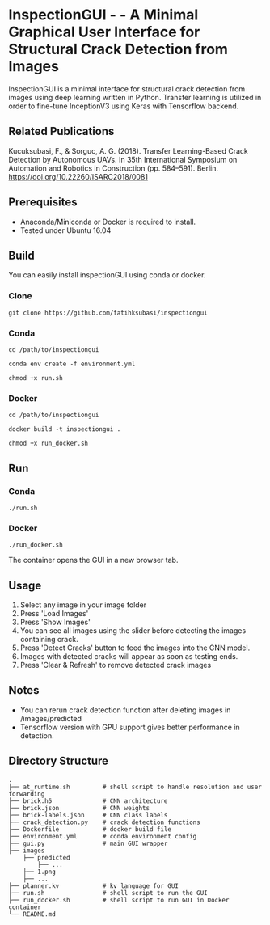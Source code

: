 # InspectionGUI - - A Minimal Graphical User Interface for Structural Crack Detection from Images

InspectionGUI is a minimal interface for structural crack detection from images using deep learning written in Python. Transfer learning is utilized in order to fine-tune InceptionV3 using Keras with Tensorflow backend. 

## Related Publications
Kucuksubasi, F., & Sorguc, A. G. (2018). Transfer Learning-Based Crack Detection by Autonomous UAVs. In 35th International Symposium on Automation and Robotics in Construction (pp. 584–591). Berlin. https://doi.org/10.22260/ISARC2018/0081


## Prerequisites

- Anaconda/Miniconda or Docker is required to install.
- Tested under Ubuntu 16.04

## Build
You can easily install inspectionGUI using conda or docker.
### Clone
```
git clone https://github.com/fatihksubasi/inspectiongui
```
### Conda
```
cd /path/to/inspectiongui
```
```
conda env create -f environment.yml
```
```
chmod +x run.sh
```
### Docker
```
cd /path/to/inspectiongui
```
```
docker build -t inspectiongui .
```
```
chmod +x run_docker.sh
```

## Run
### Conda
```
./run.sh
```
### Docker
```
./run_docker.sh
```
The container opens the GUI in a new browser tab.

## Usage
1. Select any image in your image folder
2. Press 'Load Images'
3. Press 'Show Images'
4. You can see all images using the slider before detecting the images containing crack.
5. Press 'Detect Cracks' button to feed the images into the CNN model.
6. Images with detected cracks will appear as soon as testing ends.
7. Press 'Clear & Refresh' to remove detected crack images  

## Notes

- You can rerun crack detection function after deleting images in /images/predicted
- Tensorflow version with GPU support gives better performance in detection.

## Directory Structure
    .
    ├── at_runtime.sh         # shell script to handle resolution and user forwarding
    ├── brick.h5              # CNN architecture 
    ├── brick.json            # CNN weights 
    ├── brick-labels.json     # CNN class labels
    ├── crack_detection.py    # crack detection functions 
    ├── Dockerfile            # docker build file
    ├── environment.yml       # conda environment config 
    ├── gui.py                # main GUI wrapper 
    ├── images                 
        ├── predicted
            ├── ...
        ├── 1.png
        ├── ...       
    ├── planner.kv            # kv language for GUI   
    ├── run.sh                # shell script to run the GUI
    ├── run_docker.sh         # shell script to run GUI in Docker container
    └── README.md